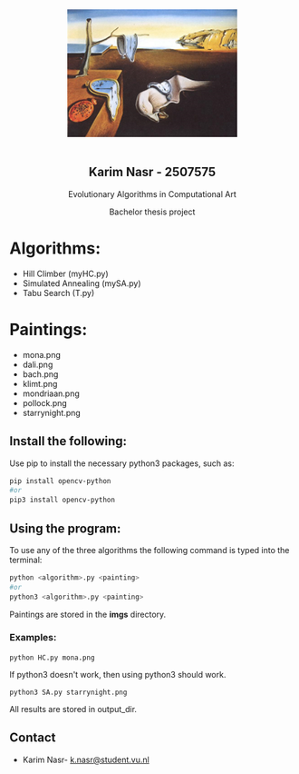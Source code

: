 <!-- PROJECT LOGO -->
<div align="center">

  <a>
    <img src="paintings-main\imgs\dali.png" alt="Logo" width="300">
  </a>
  <br></br>
  <h2>Karim Nasr - 2507575</h2>

  <p>Evolutionary Algorithms in Computational Art</p>
  <p>Bachelor thesis project</p>
</div>

# Algorithms:
 
- Hill Climber (myHC.py)
- Simulated Annealing (mySA.py)
- Tabu Search (T.py)
 
 # Paintings:

 - mona.png
 - dali.png
 - bach.png
 - klimt.png
 - mondriaan.png
 - pollock.png
 - starrynight.png
 
## Install the following:
 
Use pip to install the necessary python3 packages, such as:
 
```bash
pip install opencv-python
#or
pip3 install opencv-python
```
 
## Using the program:
 
To use any of the three algorithms the following command is typed into the terminal:
 
```python
python <algorithm>.py <painting>
#or
python3 <algorithm>.py <painting>
```
 
Paintings are stored in the **imgs** directory.
 
### Examples:
 
```
python HC.py mona.png
```
If python3 doesn't work, then using python3 should work.
 
```
python3 SA.py starrynight.png
```
 
All results are stored in output_dir.

<!-- CONTACT -->

## Contact

- Karim Nasr- k.nasr@student.vu.nl
